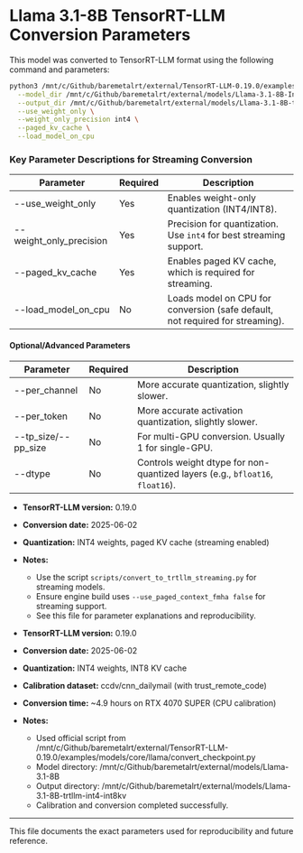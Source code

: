 # Llama 3.1-8B TensorRT-LLM Conversion Parameters

This model was converted to TensorRT-LLM format using the following command and parameters:

```bash
python3 /mnt/c/Github/baremetalrt/external/TensorRT-LLM-0.19.0/examples/models/core/llama/convert_checkpoint.py \
  --model_dir /mnt/c/Github/baremetalrt/external/models/Llama-3.1-8B-Instruct \
  --output_dir /mnt/c/Github/baremetalrt/external/models/Llama-3.1-8B-trtllm-streaming \
  --use_weight_only \
  --weight_only_precision int4 \
  --paged_kv_cache \
  --load_model_on_cpu
```

### Key Parameter Descriptions for Streaming Conversion

| Parameter                | Required | Description                                                                                      |
|--------------------------|----------|--------------------------------------------------------------------------------------------------|
| --use_weight_only        | Yes      | Enables weight-only quantization (INT4/INT8).                                                    |
| --weight_only_precision  | Yes      | Precision for quantization. Use `int4` for best streaming support.                               |
| --paged_kv_cache         | Yes      | Enables paged KV cache, which is required for streaming.                                         |
| --load_model_on_cpu      | No       | Loads model on CPU for conversion (safe default, not required for streaming).                    |

#### Optional/Advanced Parameters
| Parameter                | Required | Description                                                                                      |
|--------------------------|----------|--------------------------------------------------------------------------------------------------|
| --per_channel            | No       | More accurate quantization, slightly slower.                                                     |
| --per_token              | No       | More accurate activation quantization, slightly slower.                                          |
| --tp_size/--pp_size      | No       | For multi-GPU conversion. Usually 1 for single-GPU.                                              |
| --dtype                  | No       | Controls weight dtype for non-quantized layers (e.g., `bfloat16`, `float16`).                    |

- **TensorRT-LLM version:** 0.19.0
- **Conversion date:** 2025-06-02
- **Quantization:** INT4 weights, paged KV cache (streaming enabled)
- **Notes:**
    - Use the script `scripts/convert_to_trtllm_streaming.py` for streaming models.
    - Ensure engine build uses `--use_paged_context_fmha false` for streaming support.
    - See this file for parameter explanations and reproducibility.

- **TensorRT-LLM version:** 0.19.0
- **Conversion date:** 2025-06-02
- **Quantization:** INT4 weights, INT8 KV cache
- **Calibration dataset:** ccdv/cnn_dailymail (with trust_remote_code)
- **Conversion time:** ~4.9 hours on RTX 4070 SUPER (CPU calibration)
- **Notes:**
    - Used official script from /mnt/c/Github/baremetalrt/external/TensorRT-LLM-0.19.0/examples/models/core/llama/convert_checkpoint.py
    - Model directory: /mnt/c/Github/baremetalrt/external/models/Llama-3.1-8B
    - Output directory: /mnt/c/Github/baremetalrt/external/models/Llama-3.1-8B-trtllm-int4-int8kv
    - Calibration and conversion completed successfully.

---
This file documents the exact parameters used for reproducibility and future reference.
